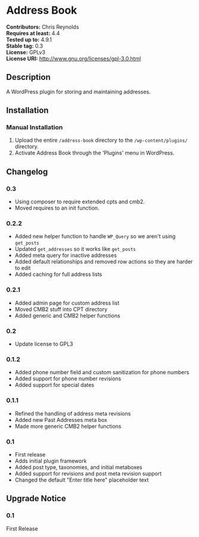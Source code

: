 # Address Book #
**Contributors:**      Chris Reynolds  
**Requires at least:** 4.4  
**Tested up to:**      4.9.1  
**Stable tag:**        0.3  
**License:**           GPLv3  
**License URI:**       http://www.gnu.org/licenses/gpl-3.0.html  

## Description ##

A WordPress plugin for storing and maintaining addresses.

## Installation ##

### Manual Installation ###

1. Upload the entire `/address-book` directory to the `/wp-content/plugins/` directory.
2. Activate Address Book through the 'Plugins' menu in WordPress.

## Changelog ##

### 0.3 ###
* Using composer to require extended cpts and cmb2.
* Moved requires to an init function.

### 0.2.2 ###
* Added new helper function to handle `WP_Query` so we aren't using `get_posts`
* Updated `get_addresses` so it works like `get_posts`
* Added meta query for inactive addresses
* Added default relationships and removed row actions so they are harder to edit
* Added caching for full address lists

### 0.2.1 ###
* Added admin page for custom address list
* Moved CMB2 stuff into CPT directory
* Added generic and CMB2 helper functions

### 0.2 ###
* Update license to GPL3

### 0.1.2 ###
* Added phone number field and custom sanitization for phone numbers
* Added support for phone number revisions
* Added support for special dates

### 0.1.1 ###
* Refined the handling of address meta revisions
* Added new Past Addresses meta box
* Made more generic CMB2 helper functions

### 0.1 ###
* First release
* Adds initial plugin framework
* Added post type, taxonomies, and initial metaboxes
* Added support for revisions and post meta revision support
* Changed the default "Enter title here" placeholder text

## Upgrade Notice ##

### 0.1 ###
First Release
